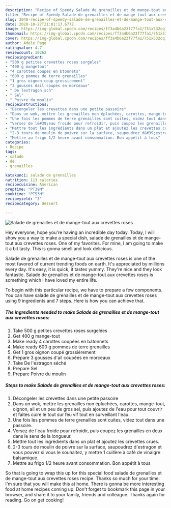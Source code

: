 ```yaml
---
description: "Recipe of Speedy Salade de grenailles et de mange-tout aux crevettes roses"
title: "Recipe of Speedy Salade de grenailles et de mange-tout aux crevettes roses"
slug: 3040-recipe-of-speedy-salade-de-grenailles-et-de-mange-tout-aux-crevettes-roses
date: 2020-10-27T21:01:17.677Z
image: https://img-global.cpcdn.com/recipes/ff3a4b6a23f77fa1/751x532cq70/salade-de-grenailles-et-de-mange-tout-aux-crevettes-roses-photo-principale-de-la-recette.jpg
thumbnail: https://img-global.cpcdn.com/recipes/ff3a4b6a23f77fa1/751x532cq70/salade-de-grenailles-et-de-mange-tout-aux-crevettes-roses-photo-principale-de-la-recette.jpg
cover: https://img-global.cpcdn.com/recipes/ff3a4b6a23f77fa1/751x532cq70/salade-de-grenailles-et-de-mange-tout-aux-crevettes-roses-photo-principale-de-la-recette.jpg
author: Adele Page
ratingvalue: 4.7
reviewcount: 10262
recipeingredient:
- "500 g petites crevettes roses surgeles"
- "400 g mangetout"
- "4 carottes coupes en btonnets"
- "600 g pommes de terre grenailles"
- "1 gros oignon coup grossirement"
- "3 gousses dail coupes en morceaux"
- " De lestragon sch"
- " Sel"
- " Poivre du moulin"
recipeinstructions:
- "Décongeler les crevettes dans une petite passoire"
- "Dans un wok, mettre les grenailles non épluchées, carottes, mange-tout, oignon, ail et un peu de gros sel, puis ajoutez de l&#39;eau pour tout couvrir et faites cuire le tout sur feu vif tout en surveillant l&#39;eau."
- "Une fois les pommes de terre grenailles sont cuites, videz tout dans une passoire."
- "Versez de l&#39;eau froide pour refroidir, puis coupez les grenailles en deux dans le sens de la longueur."
- "Mettre tout les ingrédients dans un plat et ajoutez les crevettes crues."
- "2-3 tours de moulin de poivre sur la surface, saupoudrez d&#39;estragon et vous pouvez si vous le souhaitez, y mettre 1 cuillère à café de vinaigre balsamique."
- "Mettre au frigo 1/2 heure avant consommation. Bon appétit à tous"
categories:
- Recipe
tags:
- salade
- de
- grenailles

katakunci: salade de grenailles 
nutrition: 113 calories
recipecuisine: American
preptime: "PT39M"
cooktime: "PT53M"
recipeyield: "3"
recipecategory: Dessert

---
```



![Salade de grenailles et de mange-tout aux crevettes roses](https://img-global.cpcdn.com/recipes/ff3a4b6a23f77fa1/751x532cq70/salade-de-grenailles-et-de-mange-tout-aux-crevettes-roses-photo-principale-de-la-recette.jpg)

Hey everyone, hope you're having an incredible day today. Today, I will show you a way to make a special dish, salade de grenailles et de mange-tout aux crevettes roses. One of my favorites. For mine, I am going to make it a bit tasty. This is gonna smell and look delicious.

Salade de grenailles et de mange-tout aux crevettes roses is one of the most favored of current trending foods on earth. It's appreciated by millions every day. It's easy, it is quick, it tastes yummy. They're nice and they look fantastic. Salade de grenailles et de mange-tout aux crevettes roses is something which I have loved my entire life.




To begin with this particular recipe, we have to prepare a few components. You can have salade de grenailles et de mange-tout aux crevettes roses using 9 ingredients and 7 steps. Here is how you can achieve that.

<!--inarticleads1-->

##### The ingredients needed to make Salade de grenailles et de mange-tout aux crevettes roses:

1. Take 500 g petites crevettes roses surgelées
1. Get 400 g mange-tout
1. Make ready 4 carottes coupées en bâtonnets
1. Make ready 600 g pommes de terre grenailles
1. Get 1 gros oignon coupé grossièrement
1. Prepare 3 gousses d&#39;ail coupées en morceaux
1. Take  De l&#39;estragon séché
1. Prepare  Sel
1. Prepare  Poivre du moulin




<!--inarticleads2-->

##### Steps to make Salade de grenailles et de mange-tout aux crevettes roses:

1. Décongeler les crevettes dans une petite passoire
1. Dans un wok, mettre les grenailles non épluchées, carottes, mange-tout, oignon, ail et un peu de gros sel, puis ajoutez de l&#39;eau pour tout couvrir et faites cuire le tout sur feu vif tout en surveillant l&#39;eau.
1. Une fois les pommes de terre grenailles sont cuites, videz tout dans une passoire.
1. Versez de l&#39;eau froide pour refroidir, puis coupez les grenailles en deux dans le sens de la longueur.
1. Mettre tout les ingrédients dans un plat et ajoutez les crevettes crues.
1. 2-3 tours de moulin de poivre sur la surface, saupoudrez d&#39;estragon et vous pouvez si vous le souhaitez, y mettre 1 cuillère à café de vinaigre balsamique.
1. Mettre au frigo 1/2 heure avant consommation. Bon appétit à tous




So that is going to wrap this up for this special food salade de grenailles et de mange-tout aux crevettes roses recipe. Thanks so much for your time. I'm sure that you will make this at home. There is gonna be more interesting food at home recipes coming up. Don't forget to bookmark this page in your browser, and share it to your family, friends and colleague. Thanks again for reading. Go on get cooking!
